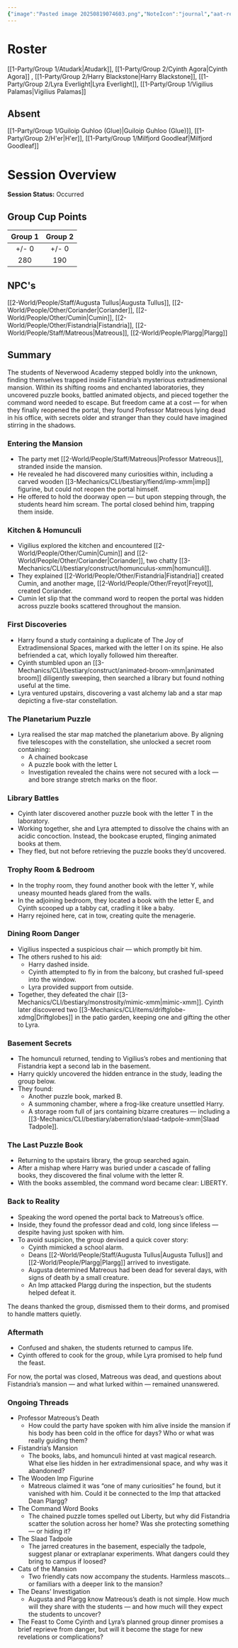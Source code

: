 ```yaml
---
{"image":"Pasted image 20250819074603.png","NoteIcon":"journal","aat-render-enabled":true,"fc-category":["Side Quest"],"fc-display-name":"The Joy of Extradimensional Spaces","sessionstatus":"Occurred","type":"Session Journal","sessionDate":"2025-08-16","players":6,"OneLiner":"Exploring the extradimensional mansion","timelines":["journal"],"tags":["journal","#Category/Journal"],"obsidianUIMode":"preview","sessionRoster":["[[1-Party/Group 1/Atudark.md|Atudark]]","[[1-Party/Group 2/Cyinth Agora.md|Cyinth Agora]]","[[1-Party/Group 2/Harry Blackstone.md|Harry Blackstone]]","[[1-Party/Group 2/Lyra Everlight.md|Lyra Everlight]]","[[1-Party/Group 1/Vigilius Palamas.md|Vigilius Palamas]]"],"sessionAbsent":["[[1-Party/Group 1/Guiloip Guhloo (Glue).md|Guiloip Guhloo (Glue)]]","[[1-Party/Group 2/H'er.md|H'er]]","[[1-Party/Group 1/Milfjord Goodleaf.md|Milfjord Goodleaf]]"],"sessionNPC":["[[Matreous|Matreous]]","[[Coriander|Coriander]]","[[Cumin|Cumin]]","[[Fistandria|Fistandria]]","[[2-World/People/Plargg.md|Plargg]]","[[Augusta Tullus|Augusta Tullus]]"],"dg-publish":true,"dg-path":"Session Journals/2025-08-16 - The Joy of Extradimensional Spaces.md","permalink":"/session-journals/2025-08-16-the-joy-of-extradimensional-spaces/","dgPassFrontmatter":true,"updated":"2025-10-03T15:30:18.000+01:00"}
---
```



# Roster 

[[1-Party/Group 1/Atudark\|Atudark]], [[1-Party/Group 2/Cyinth Agora\|Cyinth Agora]] ,  [[1-Party/Group 2/Harry Blackstone\|Harry Blackstone]],  [[1-Party/Group 2/Lyra Everlight\|Lyra Everlight]],  [[1-Party/Group 1/Vigilius Palamas\|Vigilius Palamas]]

## Absent

[[1-Party/Group 1/Guiloip Guhloo (Glue)\|Guiloip Guhloo (Glue)]], [[1-Party/Group 2/H'er\|H'er]], [[1-Party/Group 1/Milfjord Goodleaf\|Milfjord Goodleaf]]

# Session Overview

**Session Status:** Occurred

## Group Cup Points

| Group 1 | Group 2 |
| :-----: | :-----: |
|  +/- 0  |  +/- 0  |
|   280   |   190   |

## NPC's

[[2-World/People/Staff/Augusta Tullus\|Augusta Tullus]], [[2-World/People/Other/Coriander\|Coriander]], [[2-World/People/Other/Cumin\|Cumin]], [[2-World/People/Other/Fistandria\|Fistandria]], [[2-World/People/Staff/Matreous\|Matreous]], [[2-World/People/Plargg\|Plargg]]

## Summary
The students of Neverwood Academy stepped boldly into the unknown, finding themselves trapped inside Fistandria’s mysterious extradimensional mansion. Within its shifting rooms and enchanted laboratories, they uncovered puzzle books, battled animated objects, and pieced together the command word needed to escape. But freedom came at a cost — for when they finally reopened the portal, they found Professor Matreous lying dead in his office, with secrets older and stranger than they could have imagined stirring in the shadows.

### Entering the Mansion

- The party met [[2-World/People/Staff/Matreous\|Professor Matreous]], stranded inside the mansion.
- He revealed he had discovered many curiosities within, including a carved wooden [[3-Mechanics/CLI/bestiary/fiend/imp-xmm\|imp]] figurine, but could not reopen the portal himself.
- He offered to hold the doorway open — but upon stepping through, the students heard him scream. The portal closed behind him, trapping them inside.

### Kitchen & Homunculi

- Vigilius explored the kitchen and encountered [[2-World/People/Other/Cumin\|Cumin]] and [[2-World/People/Other/Coriander\|Coriander]], two chatty [[3-Mechanics/CLI/bestiary/construct/homunculus-xmm\|homunculi]].
- They explained [[2-World/People/Other/Fistandria\|Fistandria]] created Cumin, and another mage, [[2-World/People/Other/Freyot\|Freyot]], created Coriander.
- Cumin let slip that the command word to reopen the portal was hidden across puzzle books scattered throughout the mansion.

### First Discoveries

- Harry found a study containing a duplicate of The Joy of Extradimensional Spaces, marked with the letter I on its spine. He also befriended a cat, which loyally followed him thereafter.
- Cyinth stumbled upon an [[3-Mechanics/CLI/bestiary/construct/animated-broom-xmm\|animated broom]] diligently sweeping, then searched a library but found nothing useful at the time.
- Lyra ventured upstairs, discovering a vast alchemy lab and a star map depicting a five-star constellation.

### The Planetarium Puzzle

- Lyra realised the star map matched the planetarium above. By aligning five telescopes with the constellation, she unlocked a secret room containing:
	- A chained bookcase
	- A puzzle book with the letter L
	- Investigation revealed the chains were not secured with a lock — and bore strange stretch marks on the floor.

### Library Battles

- Cyinth later discovered another puzzle book with the letter T in the laboratory.
- Working together, she and Lyra attempted to dissolve the chains with an acidic concoction. Instead, the bookcase erupted, flinging animated books at them.
- They fled, but not before retrieving the puzzle books they’d uncovered.

### Trophy Room & Bedroom

- In the trophy room, they found another book with the letter Y, while uneasy mounted heads glared from the walls.
- In the adjoining bedroom, they located a book with the letter E, and Cyinth scooped up a tabby cat, cradling it like a baby.
- Harry rejoined here, cat in tow, creating quite the menagerie.

### Dining Room Danger

- Vigilius inspected a suspicious chair — which promptly bit him.
- The others rushed to his aid:
	- Harry dashed inside.
	- Cyinth attempted to fly in from the balcony, but crashed full-speed into the window.
	- Lyra provided support from outside.
- Together, they defeated the chair [[3-Mechanics/CLI/bestiary/monstrosity/mimic-xmm\|mimic-xmm]]. Cyinth later discovered two [[3-Mechanics/CLI/items/driftglobe-xdmg\|Driftglobes]] in the patio garden, keeping one and gifting the other to Lyra.

### Basement Secrets

- The homunculi returned, tending to Vigilius’s robes and mentioning that Fistandria kept a second lab in the basement.
- Harry quickly uncovered the hidden entrance in the study, leading the group below.
- They found:
	- Another puzzle book, marked B.
	- A summoning chamber, where a frog-like creature unsettled Harry.
	- A storage room full of jars containing bizarre creatures — including a [[3-Mechanics/CLI/bestiary/aberration/slaad-tadpole-xmm\|Slaad Tadpole]].

### The Last Puzzle Book

- Returning to the upstairs library, the group searched again.
- After a mishap where Harry was buried under a cascade of falling books, they discovered the final volume with the letter R.
- With the books assembled, the command word became clear: LIBERTY.

### Back to Reality

- Speaking the word opened the portal back to Matreous’s office.
- Inside, they found the professor dead and cold, long since lifeless — despite having just spoken with him.
- To avoid suspicion, the group devised a quick cover story:
	- Cyinth mimicked a school alarm.
	- Deans [[2-World/People/Staff/Augusta Tullus\|Augusta Tullus]] and [[2-World/People/Plargg\|Plargg]] arrived to investigate.
	- Augusta determined Matreous had been dead for several days, with signs of death by a small creature.
	- An Imp attacked Plargg during the inspection, but the students helped defeat it.

The deans thanked the group, dismissed them to their dorms, and promised to handle matters quietly.

### Aftermath

- Confused and shaken, the students returned to campus life.
- Cyinth offered to cook for the group, while Lyra promised to help fund the feast.

For now, the portal was closed, Matreous was dead, and questions about Fistandria’s mansion — and what lurked within — remained unanswered.

### Ongoing Threads

- Professor Matreous’s Death
	- How could the party have spoken with him alive inside the mansion if his body has been cold in the office for days? Who or what was really guiding them?
- Fistandria’s Mansion
	- The books, labs, and homunculi hinted at vast magical research. What else lies hidden in her extradimensional space, and why was it abandoned?
- The Wooden Imp Figurine
	- Matreous claimed it was “one of many curiosities” he found, but it vanished with him. Could it be connected to the Imp that attacked Dean Plargg?
- The Command Word Books
    - The chained puzzle tomes spelled out Liberty, but why did Fistandria scatter the solution across her home? Was she protecting something — or hiding it?
- The Slaad Tadpole
    - The jarred creatures in the basement, especially the tadpole, suggest planar or extraplanar experiments. What dangers could they bring to campus if loosed?
- Cats of the Mansion
    - Two friendly cats now accompany the students. Harmless mascots… or familiars with a deeper link to the mansion?
- The Deans’ Investigation
    - Augusta and Plargg know Matreous’s death is not simple. How much will they share with the students — and how much will they expect the students to uncover?
- The Feast to Come
    Cyinth and Lyra’s planned group dinner promises a brief reprieve from danger, but will it become the stage for new revelations or complications?  
